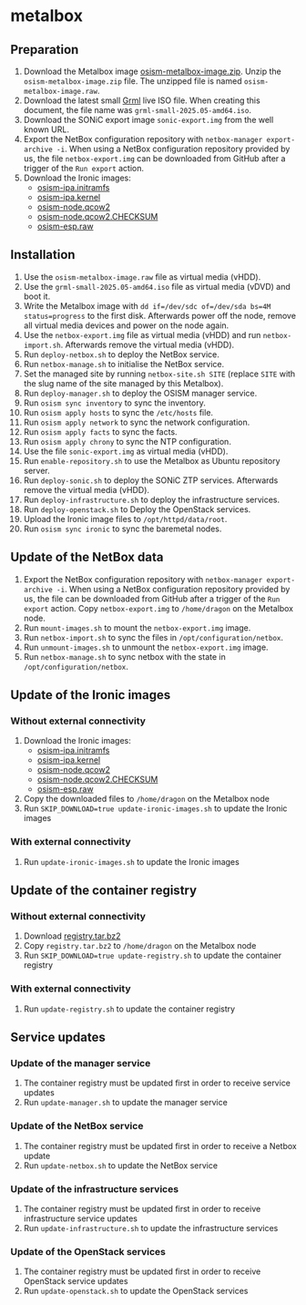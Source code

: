 # metalbox

## Preparation

1. Download the Metalbox image [osism-metalbox-image.zip](https://swift.services.a.regiocloud.tech/swift/v1/AUTH_b182637428444b9aa302bb8d5a5a418c/openstack-ironic-images/osism-metalbox-image.zip).
   Unzip the `osism-metalbox-image.zip` file. The unzipped file is named
   `osism-metalbox-image.raw`.
2. Download the latest small [Grml](https://grml.org/download/) live ISO file.
   When creating this document, the file name was `grml-small-2025.05-amd64.iso`.
3. Download the SONiC export image `sonic-export.img` from the well known URL.
4. Export the NetBox configuration repository with `netbox-manager export-archive -i`.
   When using a NetBox configuration repository provided by us, the file `netbox-export.img`
   can be downloaded from GitHub after a trigger of the `Run export` action.
5. Download the Ironic images:
   * [osism-ipa.initramfs](https://swift.services.a.regiocloud.tech/swift/v1/AUTH_b182637428444b9aa302bb8d5a5a418c/openstack-ironic-images/osism-ipa.initramfs)
   * [osism-ipa.kernel](https://swift.services.a.regiocloud.tech/swift/v1/AUTH_b182637428444b9aa302bb8d5a5a418c/openstack-ironic-images/osism-ipa.kernel)
   * [osism-node.qcow2](https://swift.services.a.regiocloud.tech/swift/v1/AUTH_b182637428444b9aa302bb8d5a5a418c/openstack-ironic-images/osism-node.qcow2)
   * [osism-node.qcow2.CHECKSUM](https://swift.services.a.regiocloud.tech/swift/v1/AUTH_b182637428444b9aa302bb8d5a5a418c/openstack-ironic-images/osism-node.qcow2.CHECKSUM)
   * [osism-esp.raw](https://swift.services.a.regiocloud.tech/swift/v1/AUTH_b182637428444b9aa302bb8d5a5a418c/openstack-ironic-images/osism-esp.raw)

## Installation

1. Use the `osism-metalbox-image.raw` file as virtual media (vHDD).
2. Use the `grml-small-2025.05-amd64.iso` file as virtual media (vDVD) and boot it.
3. Write the Metalbox image with `dd if=/dev/sdc of=/dev/sda bs=4M status=progress` to
   the first disk. Afterwards power off the node, remove all virtual media devices and
   power on the node again.
4. Use the `netbox-export.img` file as virtual media (vHDD) and run `netbox-import.sh`.
   Afterwards remove the virtual media (vHDD).
5. Run `deploy-netbox.sh` to deploy the NetBox service.
6. Run `netbox-manage.sh` to initialise the NetBox service.
7. Set the managed site by running `netbox-site.sh SITE`
   (replace `SITE` with the slug name of the site managed by this Metalbox).
8. Run `deploy-manager.sh` to deploy the OSISM manager service.
9. Run `osism sync inventory` to sync the inventory.
10. Run `osism apply hosts` to sync the `/etc/hosts` file.
11. Run `osism apply network` to sync the network configuration.
12. Run `osism apply facts` to sync the facts.
13. Run `osism apply chrony` to sync the NTP configuration.
14. Use the file `sonic-export.img` as virtual media (vHDD).
15. Run `enable-repository.sh` to use the Metalbox as Ubuntu repository server.
16. Run `deploy-sonic.sh` to deploy the SONiC ZTP services. Afterwards remove the virtual
    media (vHDD).
17. Run `deploy-infrastructure.sh` to deploy the infrastructure services.
18. Run `deploy-openstack.sh` to Deploy the OpenStack services.
19. Upload the Ironic image files to `/opt/httpd/data/root`.
20. Run `osism sync ironic` to sync the baremetal nodes.

## Update of the NetBox data

1. Export the NetBox configuration repository with `netbox-manager export-archive -i`.
   When using a NetBox configuration repository provided by us, the file can be downloaded
   from GitHub after a trigger of the `Run export` action. Copy `netbox-export.img` to
   `/home/dragon` on the Metalbox node.
2. Run `mount-images.sh` to mount the `netbox-export.img` image.
3. Run `netbox-import.sh` to sync the files in `/opt/configuration/netbox`.
4. Run `unmount-images.sh` to unmount the `netbox-export.img` image.
5. Run `netbox-manage.sh` to sync netbox with the state in `/opt/configuration/netbox`.

## Update of the Ironic images

### Without external connectivity

1. Download the Ironic images:
   * [osism-ipa.initramfs](https://swift.services.a.regiocloud.tech/swift/v1/AUTH_b182637428444b9aa302bb8d5a5a418c/openstack-ironic-images/osism-ipa.initramfs)
   * [osism-ipa.kernel](https://swift.services.a.regiocloud.tech/swift/v1/AUTH_b182637428444b9aa302bb8d5a5a418c/openstack-ironic-images/osism-ipa.kernel)
   * [osism-node.qcow2](https://swift.services.a.regiocloud.tech/swift/v1/AUTH_b182637428444b9aa302bb8d5a5a418c/openstack-ironic-images/osism-node.qcow2)
   * [osism-node.qcow2.CHECKSUM](https://swift.services.a.regiocloud.tech/swift/v1/AUTH_b182637428444b9aa302bb8d5a5a418c/openstack-ironic-images/osism-node.qcow2.CHECKSUM)
   * [osism-esp.raw](https://swift.services.a.regiocloud.tech/swift/v1/AUTH_b182637428444b9aa302bb8d5a5a418c/openstack-ironic-images/osism-esp.raw)
2. Copy the downloaded files to `/home/dragon` on the Metalbox node
3. Run `SKIP_DOWNLOAD=true update-ironic-images.sh` to update the Ironic images

### With external connectivity

1. Run `update-ironic-images.sh` to update the Ironic images

## Update of the container registry

### Without external connectivity

1. Download [registry.tar.bz2](https://swift.services.a.regiocloud.tech/swift/v1/AUTH_b182637428444b9aa302bb8d5a5a418c/metalbox/registry.tar.bz2)
2. Copy `registry.tar.bz2` to `/home/dragon` on the Metalbox node
3. Run `SKIP_DOWNLOAD=true update-registry.sh` to update the container registry

### With external connectivity

1. Run `update-registry.sh` to update the container registry

## Service updates

### Update of the manager service

1. The container registry must be updated first in order to receive service updates
2. Run `update-manager.sh` to update the manager service

### Update of the NetBox service

1. The container registry must be updated first in order to receive a Netbox update
2. Run `update-netbox.sh` to update the NetBox service

### Update of the infrastructure services

1. The container registry must be updated first in order to receive infrastructure service updates
2. Run `update-infrastructure.sh` to update the infrastructure services

### Update of the OpenStack services

1. The container registry must be updated first in order to receive OpenStack service updates
2. Run `update-openstack.sh` to update the OpenStack services
